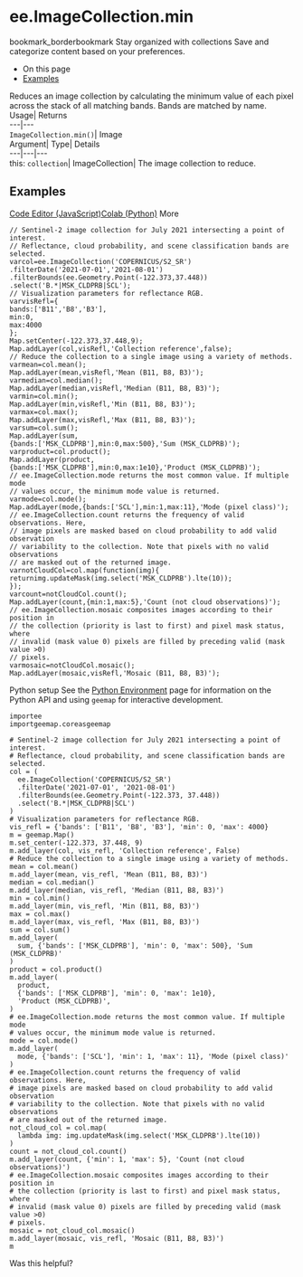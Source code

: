  
#  ee.ImageCollection.min 
bookmark_borderbookmark Stay organized with collections  Save and categorize content based on your preferences.
  * On this page
  * [Examples](https://developers.google.com/earth-engine/apidocs/ee-imagecollection-min#examples)


Reduces an image collection by calculating the minimum value of each pixel across the stack of all matching bands. Bands are matched by name. 
Usage| Returns  
---|---  
`ImageCollection.min()`| Image  
Argument| Type| Details  
---|---|---  
this: `collection`| ImageCollection| The image collection to reduce.  
## Examples
[Code Editor (JavaScript)](https://developers.google.com/earth-engine/apidocs/ee-imagecollection-min#code-editor-javascript-sample)[Colab (Python)](https://developers.google.com/earth-engine/apidocs/ee-imagecollection-min#colab-python-sample) More
```
// Sentinel-2 image collection for July 2021 intersecting a point of interest.
// Reflectance, cloud probability, and scene classification bands are selected.
varcol=ee.ImageCollection('COPERNICUS/S2_SR')
.filterDate('2021-07-01','2021-08-01')
.filterBounds(ee.Geometry.Point(-122.373,37.448))
.select('B.*|MSK_CLDPRB|SCL');
// Visualization parameters for reflectance RGB.
varvisRefl={
bands:['B11','B8','B3'],
min:0,
max:4000
};
Map.setCenter(-122.373,37.448,9);
Map.addLayer(col,visRefl,'Collection reference',false);
// Reduce the collection to a single image using a variety of methods.
varmean=col.mean();
Map.addLayer(mean,visRefl,'Mean (B11, B8, B3)');
varmedian=col.median();
Map.addLayer(median,visRefl,'Median (B11, B8, B3)');
varmin=col.min();
Map.addLayer(min,visRefl,'Min (B11, B8, B3)');
varmax=col.max();
Map.addLayer(max,visRefl,'Max (B11, B8, B3)');
varsum=col.sum();
Map.addLayer(sum,
{bands:['MSK_CLDPRB'],min:0,max:500},'Sum (MSK_CLDPRB)');
varproduct=col.product();
Map.addLayer(product,
{bands:['MSK_CLDPRB'],min:0,max:1e10},'Product (MSK_CLDPRB)');
// ee.ImageCollection.mode returns the most common value. If multiple mode
// values occur, the minimum mode value is returned.
varmode=col.mode();
Map.addLayer(mode,{bands:['SCL'],min:1,max:11},'Mode (pixel class)');
// ee.ImageCollection.count returns the frequency of valid observations. Here,
// image pixels are masked based on cloud probability to add valid observation
// variability to the collection. Note that pixels with no valid observations
// are masked out of the returned image.
varnotCloudCol=col.map(function(img){
returnimg.updateMask(img.select('MSK_CLDPRB').lte(10));
});
varcount=notCloudCol.count();
Map.addLayer(count,{min:1,max:5},'Count (not cloud observations)');
// ee.ImageCollection.mosaic composites images according to their position in
// the collection (priority is last to first) and pixel mask status, where
// invalid (mask value 0) pixels are filled by preceding valid (mask value >0)
// pixels.
varmosaic=notCloudCol.mosaic();
Map.addLayer(mosaic,visRefl,'Mosaic (B11, B8, B3)');
```
Python setup
See the [ Python Environment](https://developers.google.com/earth-engine/guides/python_install) page for information on the Python API and using `geemap` for interactive development.
```
importee
importgeemap.coreasgeemap
```
```
# Sentinel-2 image collection for July 2021 intersecting a point of interest.
# Reflectance, cloud probability, and scene classification bands are selected.
col = (
  ee.ImageCollection('COPERNICUS/S2_SR')
  .filterDate('2021-07-01', '2021-08-01')
  .filterBounds(ee.Geometry.Point(-122.373, 37.448))
  .select('B.*|MSK_CLDPRB|SCL')
)
# Visualization parameters for reflectance RGB.
vis_refl = {'bands': ['B11', 'B8', 'B3'], 'min': 0, 'max': 4000}
m = geemap.Map()
m.set_center(-122.373, 37.448, 9)
m.add_layer(col, vis_refl, 'Collection reference', False)
# Reduce the collection to a single image using a variety of methods.
mean = col.mean()
m.add_layer(mean, vis_refl, 'Mean (B11, B8, B3)')
median = col.median()
m.add_layer(median, vis_refl, 'Median (B11, B8, B3)')
min = col.min()
m.add_layer(min, vis_refl, 'Min (B11, B8, B3)')
max = col.max()
m.add_layer(max, vis_refl, 'Max (B11, B8, B3)')
sum = col.sum()
m.add_layer(
  sum, {'bands': ['MSK_CLDPRB'], 'min': 0, 'max': 500}, 'Sum (MSK_CLDPRB)'
)
product = col.product()
m.add_layer(
  product,
  {'bands': ['MSK_CLDPRB'], 'min': 0, 'max': 1e10},
  'Product (MSK_CLDPRB)',
)
# ee.ImageCollection.mode returns the most common value. If multiple mode
# values occur, the minimum mode value is returned.
mode = col.mode()
m.add_layer(
  mode, {'bands': ['SCL'], 'min': 1, 'max': 11}, 'Mode (pixel class)'
)
# ee.ImageCollection.count returns the frequency of valid observations. Here,
# image pixels are masked based on cloud probability to add valid observation
# variability to the collection. Note that pixels with no valid observations
# are masked out of the returned image.
not_cloud_col = col.map(
  lambda img: img.updateMask(img.select('MSK_CLDPRB').lte(10))
)
count = not_cloud_col.count()
m.add_layer(count, {'min': 1, 'max': 5}, 'Count (not cloud observations)')
# ee.ImageCollection.mosaic composites images according to their position in
# the collection (priority is last to first) and pixel mask status, where
# invalid (mask value 0) pixels are filled by preceding valid (mask value >0)
# pixels.
mosaic = not_cloud_col.mosaic()
m.add_layer(mosaic, vis_refl, 'Mosaic (B11, B8, B3)')
m
```

Was this helpful?
